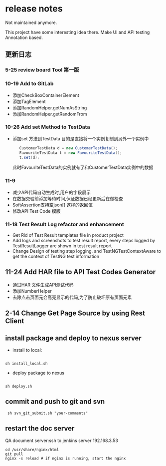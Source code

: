 # release notes

Not maintained anymore. 

This project have some interesting idea there. Make UI and API testing
Annotation based.


## 更新日志

### 5-25 review board Tool 第一版

### 10-19 Add to GitLab
- 添加CheckBoxContainerElement
- 添加TagElement
- 添加RandomHelper.getNumAsString
- 添加RandomHelper.getRandomFrom

### 10-26 Add set Method to TestData 

- 添加set 方法到TestData
  目的是直接将一个实例复制到另外一个实例中
  
  ```java
     CustomerTestData d = new CustomerTestData();
     FavouriteTestData t = new FavouriteTestData();
     t.set(d);
  ```
  
  此时FavouriteTestData的实例就有了和CustomerTestData实例中的数据

### 11-9 

- 减少API代码自动生成时,用户的字段展示
- 在数据交验前添加等待时间,保证数据已经更新后在做检查
- SoftAssertion支持空json[] 这样的返回值
- 修改API Test Code 模版


### 11-18 Test Result Log refactor and enhancement

- Get Rid of Test Result templates file in product project
- Add logs and screenshots to test result report, every steps logged by TestResultLogger are shown in test result report
- Change Design of testing step logging, and TestNGTestContextAware to get the context of TestNG test information

## 11-24 Add HAR file to API Test Codes Generator
- 通过HAR 文件生成API测试代码
- 添加NumberHelper
- 去除点击页面元会高亮显示的代码,为了防止破坏原有页面元素

## 2-14 Change Get Page Source by using Rest Client

## install package and deploy to nexus server

- install to local:

```shell

sh install_local.sh

```

- deploy package to nexus

```shell

sh deploy.sh

```

## commit and push to git and svn

```shell
 sh svn_git_submit.sh "your-comments"
```

## restart the doc server

QA document server:ssh to jenkins server 192.168.3.53

```shell
cd /usr/share/nginx/html
git pull
nginx -s reload # if nginx is running, start the nginx 
```

